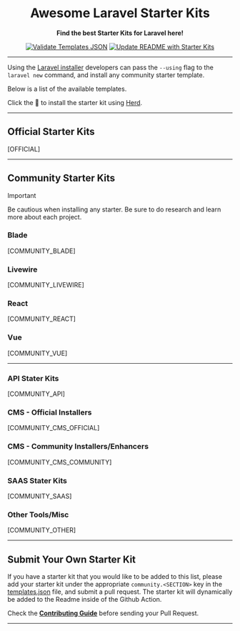 <div align="center">
    <p>
        <h1>Awesome Laravel Starter Kits</h1>
        <strong>Find the best Starter Kits for Laravel here!</strong>
    </p>

[![Validate Templates JSON](https://github.com/deanhowe/awesome-laravel-starter-kits/actions/workflows/validate-templates.yml/badge.svg)](https://github.com/deanhowe/awesome-laravel-starter-kits/actions/workflows/validate-templates.yml)
[![Update README with Starter Kits](https://github.com/deanhowe/awesome-laravel-starter-kits/actions/workflows/update-readme.yml/badge.svg)](https://github.com/deanhowe/awesome-laravel-starter-kits/actions/workflows/update-readme.yml)

<!--<img src="./art/screenshot.png" alt="laravel new screenshot" width="100%" height="auto" />-->
</div>

---

Using the [Laravel installer](https://laravel.com/docs/installation#installing-php) developers can pass the `--using` flag to the `laravel new` command, and install any community starter template.

Below is a list of the available templates.

Click the :rocket: to install the starter kit using [Herd](https://herd.laravel.com).

---

## Official Starter Kits

[OFFICIAL]

---

## Community Starter Kits

> [!IMPORTANT]
> Be cautious when installing any starter. Be sure to do research and learn more about each project.

### Blade
[COMMUNITY_BLADE]

### Livewire
[COMMUNITY_LIVEWIRE]

### React
[COMMUNITY_REACT]

### Vue
[COMMUNITY_VUE]

---

### API Stater Kits
[COMMUNITY_API]

### CMS - Official Installers
[COMMUNITY_CMS_OFFICIAL]

### CMS - Community Installers/Enhancers
[COMMUNITY_CMS_COMMUNITY]

### SAAS Stater Kits
[COMMUNITY_SAAS]

### Other Tools/Misc
[COMMUNITY_OTHER]

---

## Submit Your Own Starter Kit

If you have a starter kit that you would like to be added to this list, please add your starter kit under the appropriate `community.<SECTION>` key in the [templates.json](templates.json) file, and submit a pull request.
The starter kit will dynamically be added to the Readme inside of the Github Action.

Check the **[Contributing Guide](CONTRIBUTING.md)** before sending your Pull Request.

---
